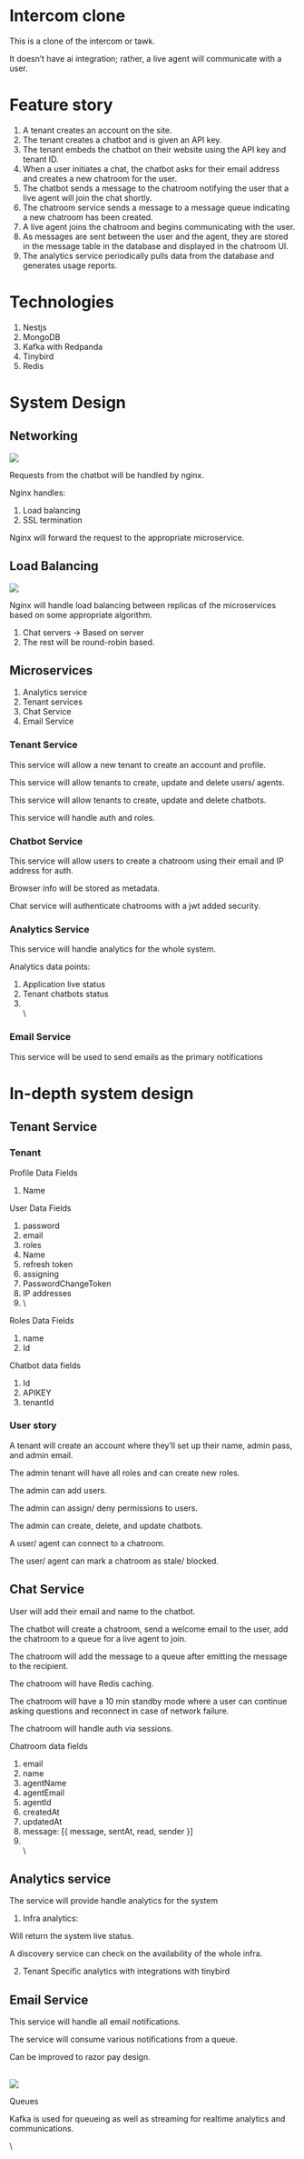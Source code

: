 # Intercom clone

This is a clone of the intercom or tawk.

It doesn’t have ai integration; rather, a live agent will communicate with a user.


# Feature story


1. A tenant creates an account on the site.
2. The tenant creates a chatbot and is given an API key.
3. The tenant embeds the chatbot on their website using the API key and tenant ID.
4. When a user initiates a chat, the chatbot asks for their email address and creates a new chatroom for the user.
5. The chatbot sends a message to the chatroom notifying the user that a live agent will join the chat shortly.
6. The chatroom service sends a message to a message queue indicating a new chatroom has been created.
7. A live agent joins the chatroom and begins communicating with the user.
8. As messages are sent between the user and the agent, they are stored in the message table in the database and displayed in the chatroom UI.
9. The analytics service periodically pulls data from the database and generates usage reports.


# Technologies


1. Nestjs
2. MongoDB
3. Kafka with Redpanda
4. Tinybird
5. Redis


# System Design


## Networking

 ![](https://res.cloudinary.com/smiley-geek/image/upload/v1682100164/dut1czqya5jtlgwpaeg7.png)


Requests from the chatbot will be handled by nginx.

Nginx handles:


1. Load balancing
2. SSL termination


Nginx will forward the request to the appropriate microservice.


## Load Balancing

 ![](https://res.cloudinary.com/smiley-geek/image/upload/v1682100190/hhx8az70exwrwwpxbeeq.png)


Nginx will handle load balancing between replicas of the microservices based on some appropriate algorithm.


1. Chat servers → Based on server
2. The rest will be round-robin based.


## Microservices



1. Analytics service 
2. Tenant services 
3. Chat Service
4. Email Service


### Tenant Service

This service will allow a new tenant to create an account and profile.

This service will allow tenants to create, update and delete users/ agents.

This service will allow tenants to create, update and delete chatbots.

This service will handle auth and roles.


### Chatbot Service

This service will allow users to create a chatroom using their email and IP address for auth.

Browser info will be stored as metadata.

Chat service will authenticate chatrooms with a jwt added security.


### Analytics Service

This service will handle analytics for the whole system.

Analytics data points:


1. Application live status
2. Tenant chatbots status
3. \
   \

### Email Service

This service will be used to send emails as the primary notifications


# In-depth system design


## Tenant Service

### Tenant

Profile Data Fields


1. Name


User Data Fields


1. password
2. email
3. roles
4. Name
5. refresh token
6. assigning
7. PasswordChangeToken
8. IP addresses
9. \


Roles Data Fields


1. name
2. Id


Chatbot data fields


1. Id
2. APIKEY
3. tenantId


### User story

A tenant will create an account where they’ll set up their name, admin pass, and admin email.

The admin tenant will have all roles and can create new roles.

The admin can add users.

The admin can assign/ deny permissions to users.

The admin can create, delete, and update  chatbots.


A user/ agent can connect to a chatroom.

The user/ agent can mark a chatroom as stale/ blocked.


## Chat Service

User will add their email and name to the chatbot.

The chatbot will create a chatroom, send a welcome email to the user, add the chatroom to a queue for a live agent to join.

The chatroom will add the message to a queue after emitting the message to the recipient.

The chatroom will have Redis caching.

The chatroom will have a 10 min standby mode where a user can continue asking questions and  reconnect in case of network failure.

The chatroom will handle auth via sessions.


Chatroom data fields


1. email
2. name
3. agentName
4. agentEmail
5. agentId
6. createdAt
7. updatedAt
8. message: [{ message, sentAt, read, sender }]
9. \
   \


## Analytics service

The service will provide handle analytics for the system


1. Infra analytics:

Will return the system live status.

A discovery service can check on the availability of the whole infra.


2. Tenant Specific analytics with integrations with tinybird


## Email Service

This service will handle all email notifications.

The service will consume various notifications from a queue.

Can be improved to razor pay design.


\
 ![](https://res.cloudinary.com/smiley-geek/image/upload/v1682100218/dawvf3jqar5lnfbuteez.png)


Queues

Kafka is used for queueing as well as streaming for realtime analytics and communications.


\
